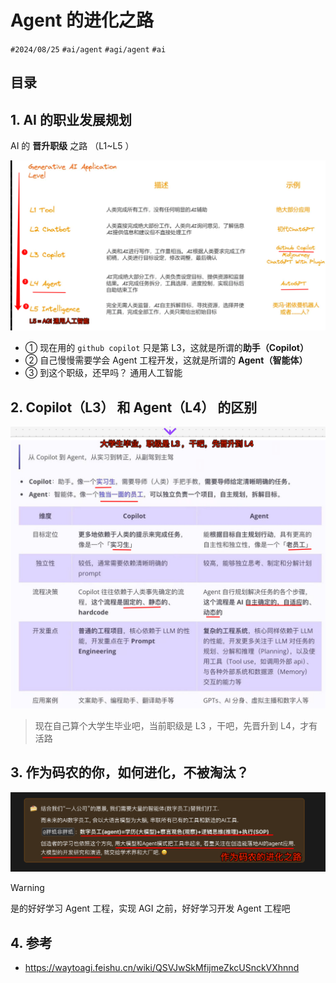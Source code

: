 
# Agent 的进化之路

`#2024/08/25` `#ai/agent`  `#agi/agent`  `#ai` 


## 目录
<!-- toc -->
 ## 1. AI 的职业发展规划 

AI 的 **晋升职级** 之路 （L1~L5 ）

![图片&文件](./files/Pastedimage20240825213157.png)

- ① 现在用的 `github copilot`  只是第 L3，这就是所谓的**助手（Copilot）**
- ② 自己慢慢需要学会 Agent 工程开发，这就是所谓的 **Agent（智能体）**
- ③ 到这个职级，还早吗？ 通用人工智能

## 2. Copilot（L3） 和 Agent（L4） 的区别

![图片&文件](./files/Pastedimage20240825213742.png)

> 现在自己算个大学生毕业吧，当前职级是 L3 ，干吧，先晋升到 L4，才有活路

## 3. 作为码农的你，如何进化，不被淘汰？

![图片&文件](./files/Pastedimage20240825212810.png)

> [!warning]
> 是的好好学习 Agent 工程，实现 AGI 之前，好好学习开发 Agent 工程吧

## 4. 参考

- https://waytoagi.feishu.cn/wiki/QSVJwSkMfijmeZkcUSnckVXhnnd

